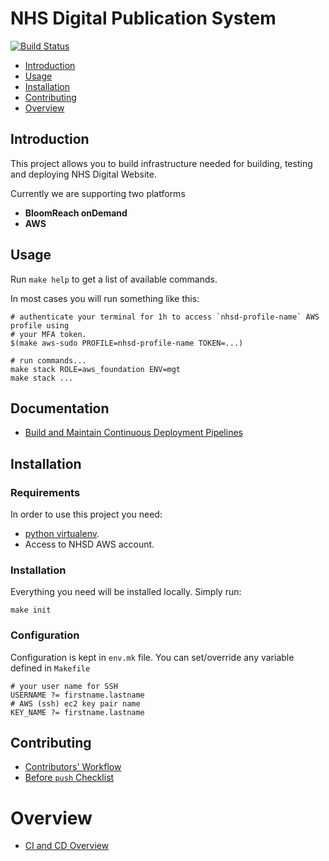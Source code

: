 # NHS Digital Publication System

[![Build Status](https://travis-ci.org/NHS-digital-website/deploy.svg?branch=master)](https://travis-ci.org/NHS-digital-website/deploy)

* [Introduction](#introduction)
* [Usage](#usage)
* [Installation](#installation)
* [Contributing](#contributing)
* [Overview](#overview)




## Introduction

This project allows you to build infrastructure needed for building, testing and
deploying NHS Digital Website.

Currently we are supporting two platforms

* **BloomReach onDemand**
* **AWS**




## Usage

Run `make help` to get a list of available commands.

In most cases you will run something like this:

```
# authenticate your terminal for 1h to access `nhsd-profile-name` AWS profile using
# your MFA token.
$(make aws-sudo PROFILE=nhsd-profile-name TOKEN=...)

# run commands...
make stack ROLE=aws_foundation ENV=mgt
make stack ...
```




## Documentation

* [Build and Maintain Continuous Deployment Pipelines]




## Installation


### Requirements

In order to use this project you need:

* [python virtualenv](http://docs.python-guide.org/en/latest/dev/virtualenvs/).
* Access to NHSD AWS account.


### Installation

Everything you need will be installed locally. Simply run:

```
make init
```


### Configuration

Configuration is kept in `env.mk` file. You can set/override any variable defined
in `Makefile`

```
# your user name for SSH
USERNAME ?= firstname.lastname
# AWS (ssh) ec2 key pair name
KEY_NAME ?= firstname.lastname
```





## Contributing

* [Contributors' Workflow](/docs/contributors-workflow.md)
* [Before `push` Checklist](/docs/before-push-checklist.md)




# Overview

* [CI and CD Overview](docs/ci-cd-overview.md)




[Build and Maintain Continuous Deployment Pipelines]: docs/aws/cd-pipelines.md
